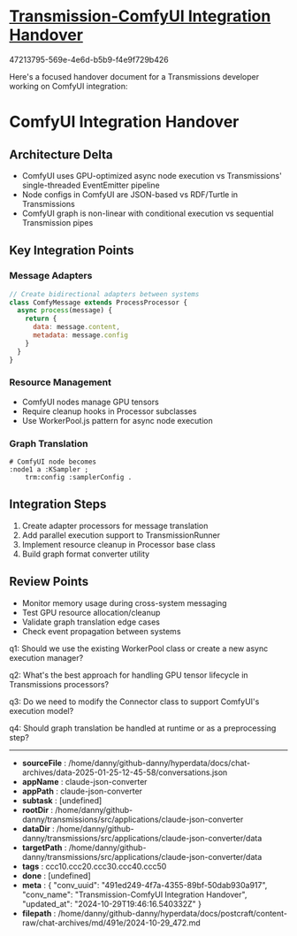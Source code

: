 # [Transmission-ComfyUI Integration Handover](https://claude.ai/chat/491ed249-4f7a-4355-89bf-50dab930a917)

47213795-569e-4e6d-b5b9-f4e9f729b426

 Here's a focused handover document for a Transmissions developer working on ComfyUI integration:

# ComfyUI Integration Handover

## Architecture Delta
- ComfyUI uses GPU-optimized async node execution vs Transmissions' single-threaded EventEmitter pipeline
- Node configs in ComfyUI are JSON-based vs RDF/Turtle in Transmissions
- ComfyUI graph is non-linear with conditional execution vs sequential Transmission pipes 

## Key Integration Points

### Message Adapters
```javascript
// Create bidirectional adapters between systems
class ComfyMessage extends ProcessProcessor {
  async process(message) {
    return {
      data: message.content, 
      metadata: message.config
    }
  }
}
```

### Resource Management
- ComfyUI nodes manage GPU tensors 
- Require cleanup hooks in Processor subclasses
- Use WorkerPool.js pattern for async node execution

### Graph Translation
```turtle
# ComfyUI node becomes
:node1 a :KSampler ;
    trm:config :samplerConfig .
```

## Integration Steps
1. Create adapter processors for message translation
2. Add parallel execution support to TransmissionRunner
3. Implement resource cleanup in Processor base class
4. Build graph format converter utility

## Review Points
- Monitor memory usage during cross-system messaging
- Test GPU resource allocation/cleanup
- Validate graph translation edge cases
- Check event propagation between systems

q1: Should we use the existing WorkerPool class or create a new async execution manager?

q2: What's the best approach for handling GPU tensor lifecycle in Transmissions processors?

q3: Do we need to modify the Connector class to support ComfyUI's execution model?

q4: Should graph translation be handled at runtime or as a preprocessing step?

---

* **sourceFile** : /home/danny/github-danny/hyperdata/docs/chat-archives/data-2025-01-25-12-45-58/conversations.json
* **appName** : claude-json-converter
* **appPath** : claude-json-converter
* **subtask** : [undefined]
* **rootDir** : /home/danny/github-danny/transmissions/src/applications/claude-json-converter
* **dataDir** : /home/danny/github-danny/transmissions/src/applications/claude-json-converter/data
* **targetPath** : /home/danny/github-danny/transmissions/src/applications/claude-json-converter/data
* **tags** : ccc10.ccc20.ccc30.ccc40.ccc50
* **done** : [undefined]
* **meta** : {
  "conv_uuid": "491ed249-4f7a-4355-89bf-50dab930a917",
  "conv_name": "Transmission-ComfyUI Integration Handover",
  "updated_at": "2024-10-29T19:46:16.540332Z"
}
* **filepath** : /home/danny/github-danny/hyperdata/docs/postcraft/content-raw/chat-archives/md/491e/2024-10-29_472.md